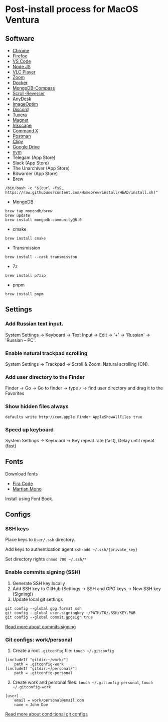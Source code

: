 # Post-install process for MacOS Ventura

## Software

- [Chrome](https://www.google.com/chrome/)
- [Firefox](https://www.mozilla.org/en-US/firefox/new/)
- [VS Code](https://code.visualstudio.com/)
- [Node JS](https://nodejs.org/en/download/)
- [VLC Player](https://www.videolan.org/vlc/index.ru.html)
- [Zoom](https://zoom.us/download#client_4meeting)
- [Docker](https://docs.docker.com/desktop/install/mac-install/)
- [MongoDB-Compass](https://www.mongodb.com/try/download/compass)
- [Scroll-Reverser](https://github.com/pilotmoon/Scroll-Reverser)
- [AnyDesk](https://anydesk.com/)
- [ImageOptim](https://imageoptim.com/mac)
- [Discord](https://discord.com/)
- [Tuxera](https://ntfsformac.tuxera.com/)
- [Magnet](https://magnet.crowdcafe.com/)
- [Inkscape](https://inkscape.org/)
- [Command X](https://sindresorhus.com/command-x)
- [Postman](https://www.postman.com/downloads/)
- [Clipy](https://clipy-app.com/)
- [Google Drive](https://www.google.com/drive/download/)
- [nvm](https://github.com/nvm-sh/nvm)
- Telegam (App Store)
- Slack (App Store)
- The Unarchiver (App Store)
- Bitwarder (App Store)
- Brew
```
/bin/bash -c "$(curl -fsSL https://raw.githubusercontent.com/Homebrew/install/HEAD/install.sh)"
```
- MongoDB
```
brew tap mongodb/brew
brew update
brew install mongodb-community@6.0
```
- cmake
```
brew install cmake
```
- Transmission
```
brew install --cask transmission
```
- 7z
```
brew install p7zip
```
- pnpm
```
brew install pnpm
```

## Settings

### Add Russian text input.

System Settings -> Keyboard -> Text Input -> Edit -> '+' -> 'Russian' -> 'Russian – PC'.

### Enable natural trackpad scrolling

System Settings -> Trackpad -> Scroll & Zoom: Natural scrolling (ON).

### Add user directory to the Finder

Finder -> Go -> Go to finder -> type `/` -> find user directory and drag it to the Favorites

### Show hidden files always

```
defaults write http://com.apple.Finder AppleShowAllFiles true
```

### Speed up keyboard

System Settings -> Keyboard -> Key repeat rate (fast), Delay until repeat (fast)

## Fonts

Download fonts

- [Fira Code](https://github.com/tonsky/FiraCode)
- [Martian Mono](https://github.com/evilmartians/mono)

Install using Font Book.

## Configs

### SSH keys

Place keys to `User/.ssh` directory.

Add keys to authentication agent `ssh-add ~/.ssh/{private_key}`

Set directory rights `chmod 700 ~/.ssh/*`

### Enable commits signing (SSH)

1. Generate SSH key locally
2. Add SSH key to GitHub (Settings -> SSH and GPG keys -> New SSH key (Signing))
3. Update local git settings
```
git config --global gpg.format ssh
git config --global user.signingkey ~/PATH/TO/.SSH/KEY.PUB
git config --global commit.gpgsign true
```

[Read more about commits signing](https://docs.github.com/en/authentication/managing-commit-signature-verification/about-commit-signature-verification)

### Git configs: work/personal

1. Create a root `.gitconfig` file: `touch ~/.gitconfig`
```
[includeIf "gitdir:~/work/"]
    path = .gitconfig-work
[includeIf "gitdir:~/personal/"]
    path = .gitconfig-personal
```

2. Create work and personal files: `touch ~/.gitconfig-personal`, `touch ~/.gitconfig-work`
```
[user]
    email = work/personal@email.com
    name = John Doe
```

[Read more about conditional git configs](https://git-scm.com/docs/git-config#_includes)
